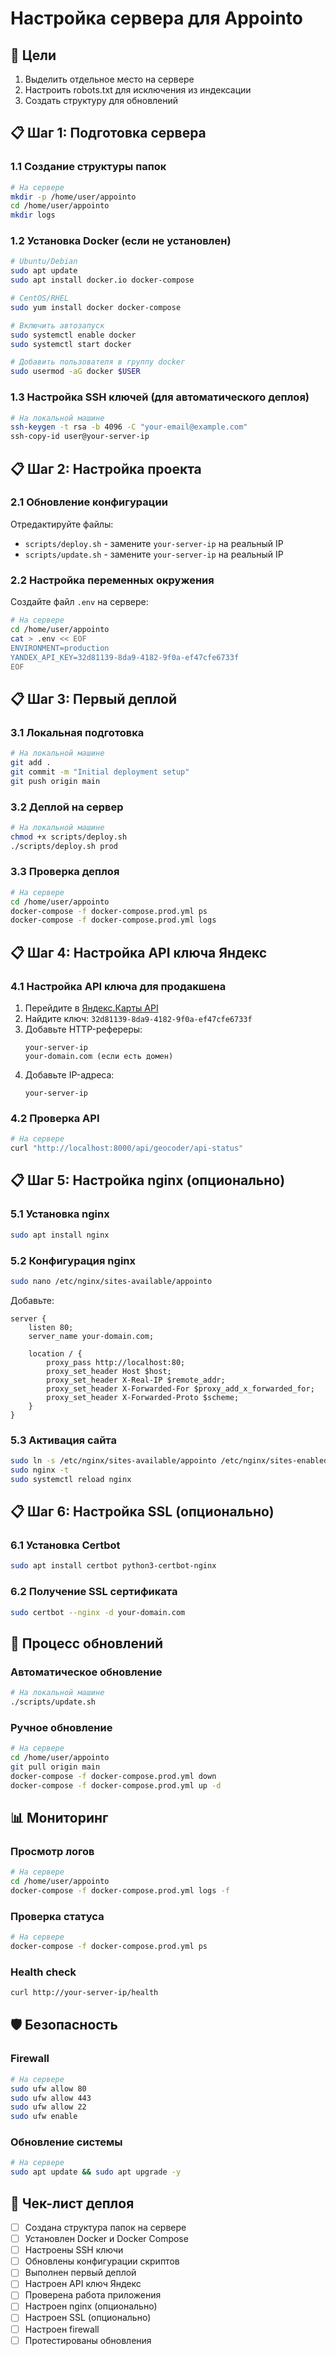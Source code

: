 # Настройка сервера для Appointo

## 🎯 Цели
1. Выделить отдельное место на сервере
2. Настроить robots.txt для исключения из индексации
3. Создать структуру для обновлений

## 📋 Шаг 1: Подготовка сервера

### 1.1 Создание структуры папок
```bash
# На сервере
mkdir -p /home/user/appointo
cd /home/user/appointo
mkdir logs
```

### 1.2 Установка Docker (если не установлен)
```bash
# Ubuntu/Debian
sudo apt update
sudo apt install docker.io docker-compose

# CentOS/RHEL
sudo yum install docker docker-compose

# Включить автозапуск
sudo systemctl enable docker
sudo systemctl start docker

# Добавить пользователя в группу docker
sudo usermod -aG docker $USER
```

### 1.3 Настройка SSH ключей (для автоматического деплоя)
```bash
# На локальной машине
ssh-keygen -t rsa -b 4096 -C "your-email@example.com"
ssh-copy-id user@your-server-ip
```

## 📋 Шаг 2: Настройка проекта

### 2.1 Обновление конфигурации
Отредактируйте файлы:
- `scripts/deploy.sh` - замените `your-server-ip` на реальный IP
- `scripts/update.sh` - замените `your-server-ip` на реальный IP

### 2.2 Настройка переменных окружения
Создайте файл `.env` на сервере:
```bash
# На сервере
cd /home/user/appointo
cat > .env << EOF
ENVIRONMENT=production
YANDEX_API_KEY=32d81139-8da9-4182-9f0a-ef47cfe6733f
EOF
```

## 📋 Шаг 3: Первый деплой

### 3.1 Локальная подготовка
```bash
# На локальной машине
git add .
git commit -m "Initial deployment setup"
git push origin main
```

### 3.2 Деплой на сервер
```bash
# На локальной машине
chmod +x scripts/deploy.sh
./scripts/deploy.sh prod
```

### 3.3 Проверка деплоя
```bash
# На сервере
cd /home/user/appointo
docker-compose -f docker-compose.prod.yml ps
docker-compose -f docker-compose.prod.yml logs
```

## 📋 Шаг 4: Настройка API ключа Яндекс

### 4.1 Настройка API ключа для продакшена
1. Перейдите в [Яндекс.Карты API](https://yandex.ru/dev/maps/)
2. Найдите ключ: `32d81139-8da9-4182-9f0a-ef47cfe6733f`
3. Добавьте HTTP-рефереры:
   ```
   your-server-ip
   your-domain.com (если есть домен)
   ```
4. Добавьте IP-адреса:
   ```
   your-server-ip
   ```

### 4.2 Проверка API
```bash
# На сервере
curl "http://localhost:8000/api/geocoder/api-status"
```

## 📋 Шаг 5: Настройка nginx (опционально)

### 5.1 Установка nginx
```bash
sudo apt install nginx
```

### 5.2 Конфигурация nginx
```bash
sudo nano /etc/nginx/sites-available/appointo
```

Добавьте:
```nginx
server {
    listen 80;
    server_name your-domain.com;

    location / {
        proxy_pass http://localhost:80;
        proxy_set_header Host $host;
        proxy_set_header X-Real-IP $remote_addr;
        proxy_set_header X-Forwarded-For $proxy_add_x_forwarded_for;
        proxy_set_header X-Forwarded-Proto $scheme;
    }
}
```

### 5.3 Активация сайта
```bash
sudo ln -s /etc/nginx/sites-available/appointo /etc/nginx/sites-enabled/
sudo nginx -t
sudo systemctl reload nginx
```

## 📋 Шаг 6: Настройка SSL (опционально)

### 6.1 Установка Certbot
```bash
sudo apt install certbot python3-certbot-nginx
```

### 6.2 Получение SSL сертификата
```bash
sudo certbot --nginx -d your-domain.com
```

## 🔄 Процесс обновлений

### Автоматическое обновление
```bash
# На локальной машине
./scripts/update.sh
```

### Ручное обновление
```bash
# На сервере
cd /home/user/appointo
git pull origin main
docker-compose -f docker-compose.prod.yml down
docker-compose -f docker-compose.prod.yml up -d
```

## 📊 Мониторинг

### Просмотр логов
```bash
# На сервере
cd /home/user/appointo
docker-compose -f docker-compose.prod.yml logs -f
```

### Проверка статуса
```bash
# На сервере
docker-compose -f docker-compose.prod.yml ps
```

### Health check
```bash
curl http://your-server-ip/health
```

## 🛡️ Безопасность

### Firewall
```bash
# На сервере
sudo ufw allow 80
sudo ufw allow 443
sudo ufw allow 22
sudo ufw enable
```

### Обновление системы
```bash
# На сервере
sudo apt update && sudo apt upgrade -y
```

## 📝 Чек-лист деплоя

- [ ] Создана структура папок на сервере
- [ ] Установлен Docker и Docker Compose
- [ ] Настроены SSH ключи
- [ ] Обновлены конфигурации скриптов
- [ ] Выполнен первый деплой
- [ ] Настроен API ключ Яндекс
- [ ] Проверена работа приложения
- [ ] Настроен nginx (опционально)
- [ ] Настроен SSL (опционально)
- [ ] Настроен firewall
- [ ] Протестированы обновления 